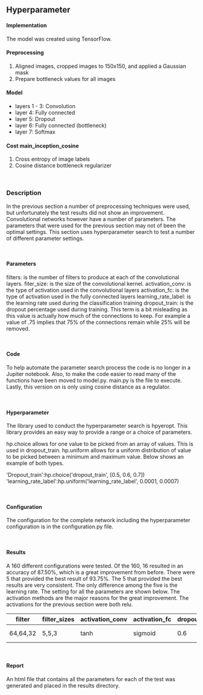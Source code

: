 ## Hyperparameter

#### Implementation
The model was created using TensorFlow.

#### Preprocessing
1. Aligned images, cropped images to 150x150, and applied a Gaussian mask
2. Prepare bottleneck values for all images

#### Model
* layers 1 - 3: Convolution
* layer 4: Fully connected
* layer 5: Dropout
* layer 6: Fully connected (bottleneck)
* layer 7: Softmax

#### Cost main_inception_cosine
1. Cross entropy of image labels
2. Cosine distance bottleneck regularizer

&nbsp;
### Description

In the previous section a number of preprocessing techniques were used, but unfortunately the test results did not show an improvement. Convolutional networks however have a number of parameters. The parameters that were used for the previous section may not of been the optimal settings. This section uses hyperparameter search to test a number of different parameter settings.

&nbsp;
#### Parameters
filters: is the number of filters to produce at each of the convolutional layers.
fiter_size: is the size of the convolutional kernel.
activation_conv: is the type of activation used in the convolutional layers
activation_fc: is the type of activation used in the fully connected layers
learning_rate_label: is the learning rate used during the classification training
dropout_train: is the dropout percentage used during training. This term is a bit misleading as this value is actually how much of the connections to keep. For example a value of .75 implies that 75% of the connections remain while 25% will be removed.

&nbsp;
#### Code
To help automate the parameter search process the code is no longer in a Jupiter notebook. Also, to make the code easier to read many of the functions have been moved to model.py. main.py is the file to execute. Lastly, this version on is only using cosine distance as a regulator.

&nbsp;
#### Hyperparameter
The library used to conduct the hyperparameter search is hpyeropt. This library provides an easy way to provide a range or a choice of parameters. 

hp.choice allows for one value to be picked from an array of values. This is used in dropout_train. hp.uniform allows for a uniform distribution of value to be picked between a minimum and maximum value. Below shows an example of both types.

'Dropout_train':hp.choice('dropout_train', [0.5, 0.6, 0.7])
'learning_rate_label':hp.uniform('learning_rate_label', 0.0001, 0.0007)

&nbsp;
#### Configuration
The configuration for the complete network including the hyperparameter configuration is in the configuration.py file.

&nbsp;
#### Results
A 160 different configurations were tested. Of the 160, 16 resulted in an accuracy of 87.50%, which is a great improvement from before. There were 5 that provided the best result of 93.75%. The 5 that provided the best results are very consistent. The only difference among the five is the learning rate. The setting for all the parameters are shown below. The activation methods are the major reasons for the great improvement. The activations for the previous section were both relu.


| filter 	| filter_sizes 	| activation_conv 	| activation_fc 	| dropout_train 	| learning_rate_label 	|
|----------	|--------------	|-----------------	|---------------	|---------------	|---------------------	|
| 64,64,32 	| 5,5,3 		| tanh 				| sigmoid			| 0.6 				| 0.000180 - 0.000203 	|

&nbsp;
#### Report
An html file that contains all the parameters for each of the test was generated and placed in the results directory.
